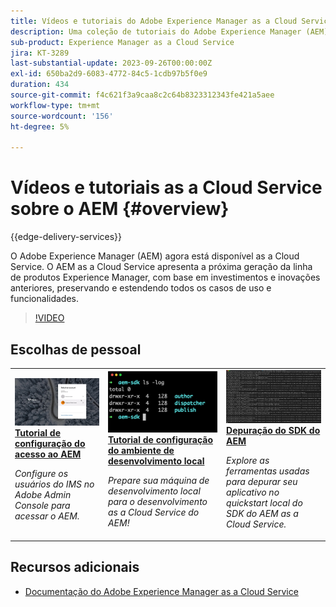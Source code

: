 ```yaml
---
title: Vídeos e tutoriais do Adobe Experience Manager as a Cloud Service
description: Uma coleção de tutoriais do Adobe Experience Manager (AEM) as a Cloud Service
sub-product: Experience Manager as a Cloud Service
jira: KT-3289
last-substantial-update: 2023-09-26T00:00:00Z
exl-id: 650ba2d9-6083-4772-84c5-1cdb97b5f0e9
duration: 434
source-git-commit: f4c621f3a9caa8c2c64b8323312343fe421a5aee
workflow-type: tm+mt
source-wordcount: '156'
ht-degree: 5%

---
```


# Vídeos e tutoriais as a Cloud Service sobre o AEM {#overview}

{{edge-delivery-services}}

O Adobe Experience Manager (AEM) agora está disponível as a Cloud Service. O AEM as a Cloud Service apresenta a próxima geração da linha de produtos Experience Manager, com base em investimentos e inovações anteriores, preservando e estendendo todos os casos de uso e funcionalidades.

>[!VIDEO](https://video.tv.adobe.com/v/31085?quality=12&learn=on)

<div id="recs-overview-body-1"></div>
<div id="recs-overview-body-2"></div>
<div id="recs-overview-body-3"></div>
<div id="recs-overview-body-4"></div>
<div id="recs-overview-body-5"></div>
<div id="recs-overview-body-6"></div>

<div id="staff-picks-section">

## Escolhas de pessoal

<table>
   <td>
      <a href="./accessing/overview.md">
      <img alt="Configuração do acesso ao AEM as a Cloud Service" src="./assets/overview/staff-pick__accessing.png"/>
      </a>
      <div>
         <a href="./accessing/overview.md">
         <strong>Tutorial de configuração do acesso ao AEM</strong>
         </a>
      </div>
      <p>
         <em>Configure os usuários do IMS no Adobe Admin Console para acessar o AEM.</em>
      <p>
   </td>   
   <td>
      <a href="./local-development-environment/overview.md">
      <img alt="Tutorial de configuração do ambiente de desenvolvimento local" src="./assets/overview/staff-pick__local-development-environment-set-up.png"/>
      </a>
      <div>
         <a href="./local-development-environment/overview.md">
         <strong>Tutorial de configuração do ambiente de desenvolvimento local</strong>
         </a>
      </div>
      <p>
         <em>Prepare sua máquina de desenvolvimento local para o desenvolvimento as a Cloud Service do AEM!</em>
      <p>
   </td>   
   <td>
      <a href="./debugging/aem-sdk-local-quickstart/overview.md">
      <img alt="Depuração da inicialização rápida local do SDK do AEM" src="./assets/overview/staff-pick__debugging.png"/>
      </a>
      <div>
         <a href="./debugging/aem-sdk-local-quickstart/overview.md">
         <strong>Depuração do SDK do AEM</strong>
         </a>
      </div>
      <p>
         <em>Explore as ferramentas usadas para depurar seu aplicativo no quickstart local do SDK do AEM as a Cloud Service.</em>
      <p>
   </td>
</table>

</div>

## Recursos adicionais

* [Documentação do Adobe Experience Manager as a Cloud Service](https://experienceleague.adobe.com/docs/experience-manager-cloud-service/landing/home.html?lang=pt-BR)

